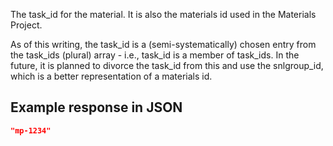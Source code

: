 The task_id for the material. It is also the materials id used in the Materials Project.

As of this writing, the task\_id is a (semi-systematically) chosen entry from the task\_ids (plural) array - i.e., task\_id is a member of task\_ids. In the future, it is planned to divorce the task\_id from this and use the snlgroup\_id, which is a better representation of a materials id.








## Example response in JSON

```json
"mp-1234"
```

